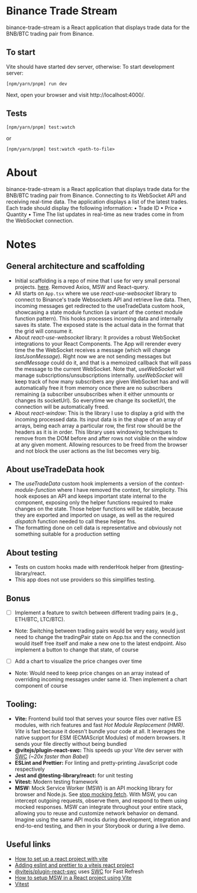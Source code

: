 # Binance Trade Stream

binance-trade-stream is a React application that displays trade data for the BNB/BTC trading pair from Binance.

## To start

Vite should have started dev server, otherwise: To start development server:

```
[npm/yarn/pnpm] run dev
```

Next, open your browser and visit http://localhost:4000/.

## Tests

```
[npm/yarn/pnpm] test:watch

```

or

```
[npm/yarn/pnpm] test:watch <path-to-file>

```

# About

binance-trade-stream is a React application that displays trade data for the BNB/BTC trading pair from Binance.
Connecting to its WebSocket API and receiving real-time data.
The application displays a list of the latest trades. Each trade should display the following information:
• Trade ID
• Price
• Quantity
• Time
The list updates in real-time as new trades come in from the WebSocket connection.

# Notes

## General architecture and scaffolding

- Initial scaffolding is a repo of mine that I use for very small personal projects. [here](https://github.com/msrxse/default-scaffold). Removed Axios, MSW and React-query.
- All starts on `App.tsx` where we use _react-use-websocket_ library to connect to Binance's trade Websockets API and retrieve live data. Then, incoming messages get redirected to the useTradeData custom hook, showcasing a state module function (a variant of the context module function pattern). This hooks processes incoming data and internally saves its state. The exposed state is the actual data in the format that the grid will consume it.
- About _react-use-websocket_ library: It provides a robust WebSocket integrations to your React Components. The App will rerender every time the the WebSocket receives a message (which will change _lastJsonMessage_). Right now we are not sending messages but _sendMessage_ could do it, and that is a memoized callback that will pass the message to the current WebSocket. Note that, _useWebSocket_ will manage subscriptions/unsubscriptions internally. _useWebSocket_ will keep track of how many subscribers any given WebSocket has and will automatically free it from memory once there are no subscribers remaining (a subscriber unsubscribes when it either unmounts or changes its socketUrl). So everytime we change its socketUrl, the connection will be automatically freed.
- About _react-window_: This is the library I use to display a grid with the incoming processed data. Its input data is in the shape of an array of arrays, being each array a particular row, the first row should be the headers as it is in order. This library uses windowing techniques to remove from the DOM before and after rows not visible on the window at any given moment. Allowing resources to be freed from the browser and not block the user actions as the list becomes very big.

## About useTradeData hook

- The _useTradeData_ custom hook implements a version of the _context-module-function_ where I have removed the context, for simplicity. This hook exposes an API and keeps important state internal to the component, exposing only the helper functions required to make changes on the state. Those helper functions will be stable, because they are exported and imported on usage, as well as the required _dispatch_ function needed to call these helper fns.
- The formatting done on cell data is representative and obviously not something suitable for a production setting

## About testing

- Tests on custom hooks made with renderHook helper from @testing-library/react.
- This app does not use providers so this simplifies testing.

## Bonus

- [ ] Implement a feature to switch between different trading pairs (e.g., ETH/BTC, LTC/BTC).
- Note: Switching between trading pairs would be very easy, would just need to change the tradingPair state on App.tsx and the connection would itself free itself and make a new one to the latest endpoint. Also implement a button to change that state, of course
- [ ] Add a chart to visualize the price changes over time
- Note: Would need to keep price changes on an array instead of overriding incoming messages under same id. Then implement a chart component of course

## Tooling:

- **Vite:** Frontend build tool that serves your source files over native ES modules, with rich features and fast _Hot Module Replacement (HMR)_. _Vite_ is fast because it doesn't bundle your code at all. It leverages the native support for ESM (ECMAScript Modules) of modern browsers. It sends your file directly without being bundled
- **@vitejs/plugin-react-swc:** This speeds up your Vite dev server with [SWC](https://swc.rs/) _(~20x faster than Babel)_
- **ESLint and Prettier:** For linting and pretty-printing JavaScript code respectively
- **Jest and @testing-library/react:** for unit testing
- **Vitest:** Modern testing framework
- **MSW:** Mock Service Worker (MSW) is an API mocking library for browser and Node.js. See [stop mocking fetch](https://kentcdodds.com/blog/stop-mocking-fetch). With MSW, you can intercept outgoing requests, observe them, and respond to them using mocked responses. MSW can integrate throughout your entire stack, allowing you to reuse and customize network behavior on demand. Imagine using the same API mocks during development, integration and end-to-end testing, and then in your Storybook or during a live demo.

## Useful links

- [How to set up a react project with vite](https://www.digitalocean.com/community/tutorials/how-to-set-up-a-react-project-with-vite)
- [Adding eslint and prettier to a vitejs react project](https://dev.to/marcosdiasdev/adding-eslint-and-prettier-to-a-vitejs-react-project-2kkj)
- [@vitejs/plugin-react-swc](https://github.com/vitejs/vite-plugin-react-swc) uses [SWC](https://swc.rs/) for Fast Refresh
- [How to setup MSW in a React project using Vite](https://www.raisiqueira.io/drops/vite-msw)
- [Vitest](https://vitest.dev/guide/#overview)
